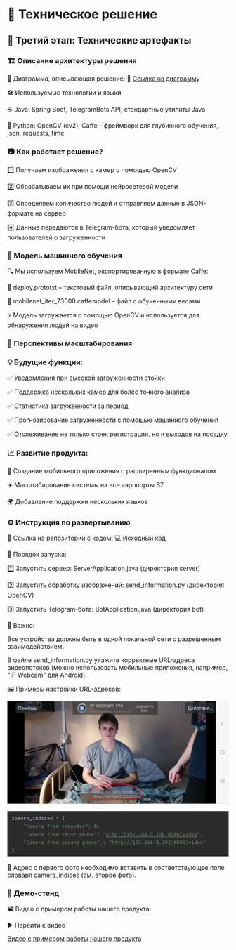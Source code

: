 # 🚀 Техническое решение

## 📌 Третий этап: Технические артефакты

### 🏗️ Описание архитектуры решения

📍 Диаграмма, описывающая решение: 🔗 [Ссылка на диаграмму](https://miro.com/app/board/uXjVINBMoSM=/)

🛠️ Используемые технологии и языки

☕ Java: Spring Boot, TelegramBots API, стандартные утилиты Java

🐍 Python: OpenCV (cv2), Caffe – фреймворк для глубинного обучения, json, requests, time

### 📷 Как работает решение?

1️⃣ Получаем изображения с камер с помощью OpenCV

2️⃣ Обрабатываем их при помощи нейросетевой модели

3️⃣ Определяем количество людей и отправляем данные в JSON-формате на сервер

4️⃣ Данные передаются в Telegram-бота, который уведомляет пользователей о загруженности


### 🤖 Модель машинного обучения

🔍 Мы используем MobileNet, экспортированную в формате Caffe:

📝 deploy.prototxt – текстовый файл, описывающий архитектуру сети

📂 mobilenet_iter_73000.caffemodel – файл с обученными весами

⚡ Модель загружается с помощью OpenCV и используется для обнаружения людей на видео

### 🔮 Перспективы масштабирования

### 💡 Будущие функции:

✅ Уведомления при высокой загруженности стойки

✅ Поддержка нескольких камер для более точного анализа

✅ Статистика загруженности за период

✅ Прогнозирование загруженности с помощью машинного обучения

✅ Отслеживание не только стоек регистрации, но и выходов на посадку

### 📈 Развитие продукта:
📱 Создание мобильного приложения с расширенным функционалом

✈️ Масштабирование системы на все аэропорты S7

🌍 Добавление поддержки нескольких языков


### ⚙️ Инструкция по развертыванию

📌 Ссылка на репозиторий с кодом: 💻 [Исходный код](https://github.com/miroslav0221/TG-Bot-S7-Hakaton/tree/1d7fce32c9fd4ab0d464a55708ec9a7fa81408af)


🔧 Порядок запуска:

1️⃣ Запустить сервер: ServerApplication.java (директория server)

2️⃣ Запустить обработку изображений: send_information.py (директория OpenCV)

3️⃣ Запустить Telegram-бота: BotApplication.java (директория bot)

📌 Важно:

Все устройства должны быть в одной локальной сети с разрешенным взаимодействием.

В файле send_information.py укажите корректные URL-адреса видеопотоков (можно использовать мобильные приложения, например, "IP Webcam" для Android).

🖼️ Примеры настройки URL-адресов:

<p align="center"> <img width="600px" src="photo_from_phone_with_URL-address.png" alt="photo_from_phone_with_URL-address.png"/> </p> <p align="center"> <img width="600px" src="screen_from_code_with_URL-address.png" alt="screen_from_code_with_URL-address.png"/> </p>
📍 Адрес с первого фото необходимо вставить в соответствующее поле словаря camera_indices (см. второе фото).

### 🎥 Демо-стенд

📽️ Видео с примером работы нашего продукта:

▶️ Перейти к видео

[Видео с примером работы нашего продукта](https://drive.google.com/drive/folders/1o_33bFJ_r3n6CBTdfLVz46VMpoeMndsr?usp=sharing)
